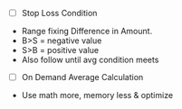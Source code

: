 - [ ] Stop Loss Condition
- Range fixing Difference in Amount.
- B>S = negative value
- S>B = positive value
- Also follow until avg condition meets
- [ ] On Demand Average Calculation
- Use math more, memory less & optimize
